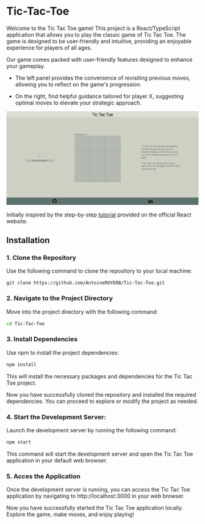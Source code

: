 # Tic-Tac-Toe

Welcome to the Tic Tac Toe game! This project is a React/TypeScript application that allows you to play the classic game of Tic Tac Toe. The game is designed to be user-friendly and intuitive, providing an enjoyable experience for players of all ages.

Our game comes packed with user-friendly features designed to enhance your gameplay.

- The left panel provides the convenience of revisiting previous moves, allowing you to reflect on the game's progression.

- On the right, find helpful guidance tailored for player X, suggesting optimal moves to elevate your strategic approach.

![screenshot of the game](public/img/Tic-Tac-Toe.png)

Initially inspired by the step-by-step [tutorial](https://react.dev/learn/tutorial-tic-tac-toe)
provided on the official React website.

## Installation

### 1. Clone the Repository

Use the following command to clone the repository to your local machine:

```bashl
git clone https://github.com/AntoineROYERB/Tic-Tac-Toe.git
```

### 2. Navigate to the Project Directory

Move into the project directory with the following command:

```bash
cd Tic-Tac-Toe
```

### 3. Install Dependencies

Use npm to install the project dependencies:

```bash
npm install
```

This will install the necessary packages and dependencies for the Tic Tac Toe project.

Now you have successfully cloned the repository and installed the required dependencies. You can proceed to explore or modify the project as needed.

### 4. Start the Development Server:

Launch the development server by running the following command:

```bash
npm start
```

This command will start the development server and open the Tic Tac Toe application in your default web browser.

### 5. Acces the Application

Once the development server is running, you can access the Tic Tac Toe application by navigating to http://localhost:3000 in your web browser.

Now you have successfully started the Tic Tac Toe application locally. Explore the game, make moves, and enjoy playing!
